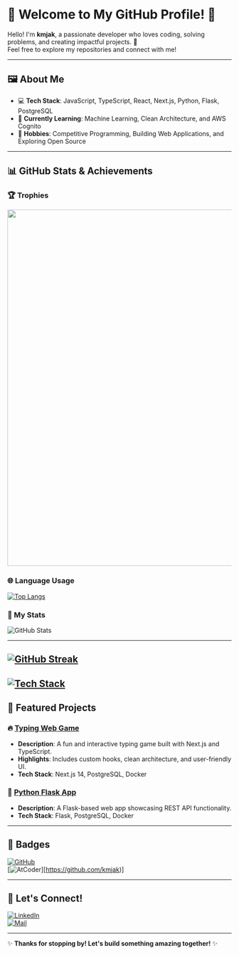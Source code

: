 # 🌟 Welcome to My GitHub Profile! 🌟

Hello! I'm **kmjak**, a passionate developer who loves coding, solving problems, and creating impactful projects. 🚀  
Feel free to explore my repositories and connect with me!

---

## 🖼️ About Me

- 💻 **Tech Stack**: JavaScript, TypeScript, React, Next.js, Python, Flask, PostgreSQL
- 🌱 **Currently Learning**: Machine Learning, Clean Architecture, and AWS Cognito  
- 🎯 **Hobbies**: Competitive Programming, Building Web Applications, and Exploring Open Source  

---

## 📊 GitHub Stats & Achievements  

### 🏆 Trophies
<a href="https://github.com/ryo-ma/github-profile-trophy">
  <img width=800 src="https://github-profile-trophy.vercel.app/?username=kmjak&column=5&theme=gruvbox&no-frame=false&rank=AA"/>
</a>

### 🌐 Language Usage
[![Top Langs](https://github-readme-stats.vercel.app/api/top-langs/?username=kmjak&layout=donut)](https://github.com/anuraghazra/github-readme-stats)

### 🚀 My Stats
![GitHub Stats](https://github-readme-stats.vercel.app/api?username=kmjak&show_icons=true&theme=gruvbox&count_private=true)

---
[![GitHub Streak](https://streak-stats.demolab.com?user=kmjak&theme=gruvbox)](https://git.io/streak-stats)
---
[![Tech Stack](https://img.shields.io/badge/TechStack-React%20%7C%20Next.js-blue)](https://your-portfolio-link.com)
---
## 📌 Featured Projects  

### 🔥 [Typing Web Game](https://github.com/kmjak/typing-web-game)
- **Description**: A fun and interactive typing game built with Next.js and TypeScript.  
- **Highlights**: Includes custom hooks, clean architecture, and user-friendly UI.  
- **Tech Stack**: Next.js 14, PostgreSQL, Docker  

### 🌟 [Python Flask App](https://github.com/kmjak/python-flask-app)
- **Description**: A Flask-based web app showcasing REST API functionality.  
- **Tech Stack**: Flask, PostgreSQL, Docker  

---

## 🌟 Badges

[![GitHub](https://img.shields.io/badge/GitHub-kmjak-blue?logo=github)](https://github.com/kmjak)  
[![AtCoder](https://img.shields.io/badge/GitHub-kmjak-blue?logo=AtCoder)][https://github.com/kmjak)]

---

## 🌈 Let's Connect!

[![LinkedIn](https://img.shields.io/badge/-LinkedIn-blue?style=flat-square&logo=linkedin&logoColor=white)](https://www.linkedin.com/in/your-profile-link/)  
[![Mail](https://img.shields.io/badge/Email-Contact-red?style=flat-square&logo=gmail&logoColor=white)](mailto:your_email@example.com)

---

✨ **Thanks for stopping by! Let's build something amazing together!** ✨
